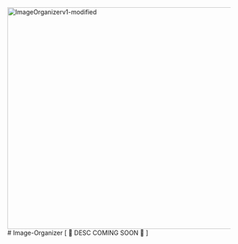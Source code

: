 <img width="1500" height="500" alt="ImageOrganizerv1-modified" src="https://github.com/user-attachments/assets/5cfd6520-7c80-4e8b-ab39-8ae2e3edbc49" />
# Image-Organizer
[ 🚧 DESC COMING SOON 🚧 ]
